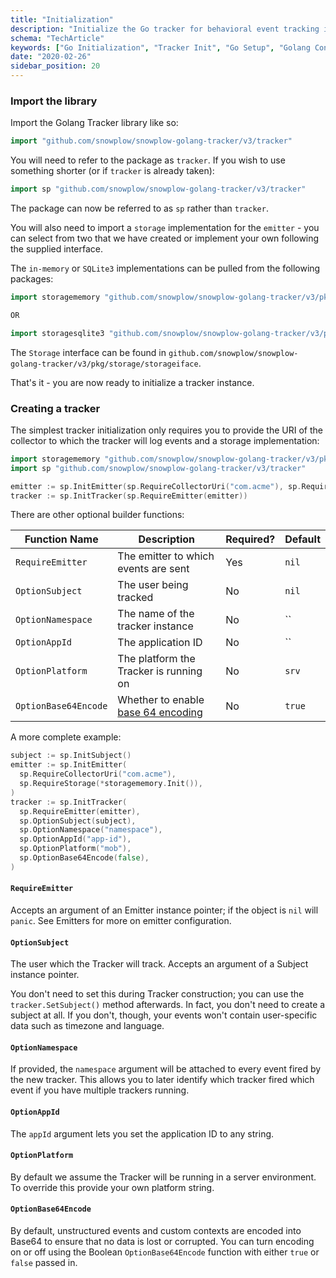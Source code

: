```yaml
---
title: "Initialization"
description: "Initialize the Go tracker for behavioral event tracking in server-side Go applications."
schema: "TechArticle"
keywords: ["Go Initialization", "Tracker Init", "Go Setup", "Golang Config", "Go Analytics", "Tracker Configuration"]
date: "2020-02-26"
sidebar_position: 20
---
```


### Import the library

Import the Golang Tracker library like so:

```go
import "github.com/snowplow/snowplow-golang-tracker/v3/tracker"
```

You will need to refer to the package as `tracker`. If you wish to use something shorter (or if `tracker` is already taken):

```go
import sp "github.com/snowplow/snowplow-golang-tracker/v3/tracker"
```

The package can now be referred to as `sp` rather than `tracker`.

You will also need to import a `storage` implementation for the `emitter` - you can select from two that we have created or implement your own following the supplied interface.

The `in-memory` or `SQLite3` implementations can be pulled from the following packages:

```go
import storagememory "github.com/snowplow/snowplow-golang-tracker/v3/pkg/storage/memory" // Maps to tracker.InitStorageMemory() in v2

OR

import storagesqlite3 "github.com/snowplow/snowplow-golang-tracker/v3/pkg/storage/sqlite3" // Maps to tracker.InitStorageSQLite3(<dbname>) in v2
```

The `Storage` interface can be found in `github.com/snowplow/snowplow-golang-tracker/v3/pkg/storage/storageiface`.

That's it - you are now ready to initialize a tracker instance.

### Creating a tracker

The simplest tracker initialization only requires you to provide the URI of the collector to which the tracker will log events and a storage implementation:

```go
import storagememory "github.com/snowplow/snowplow-golang-tracker/v3/pkg/storage/memory"
import sp "github.com/snowplow/snowplow-golang-tracker/v3/tracker"

emitter := sp.InitEmitter(sp.RequireCollectorUri("com.acme"), sp.RequireStorage(*storagememory.Init()))
tracker := sp.InitTracker(sp.RequireEmitter(emitter))
```

There are other optional builder functions:

| **Function Name** | **Description** | **Required?** | **Default** |
| --- | --- | --- | --- |
| `RequireEmitter` | The emitter to which events are sent | Yes | `nil` |
| `OptionSubject` | The user being tracked | No | `nil` |
| `OptionNamespace` | The name of the tracker instance | No | \`\` |
| `OptionAppId` | The application ID | No | \`\` |
| `OptionPlatform` | The platform the Tracker is running on | No | `srv` |
| `OptionBase64Encode` | Whether to enable [base 64 encoding](https://en.wikipedia.org/wiki/Base64) | No | `true` |

A more complete example:

```go
subject := sp.InitSubject()
emitter := sp.InitEmitter(
  sp.RequireCollectorUri("com.acme"),
  sp.RequireStorage(*storagememory.Init()),
)
tracker := sp.InitTracker(
  sp.RequireEmitter(emitter),
  sp.OptionSubject(subject),
  sp.OptionNamespace("namespace"),
  sp.OptionAppId("app-id"),
  sp.OptionPlatform("mob"),
  sp.OptionBase64Encode(false),
)
```

#### `RequireEmitter`

Accepts an argument of an Emitter instance pointer; if the object is `nil` will `panic`. See Emitters for more on emitter configuration.

#### `OptionSubject`

The user which the Tracker will track. Accepts an argument of a Subject instance pointer.

You don't need to set this during Tracker construction; you can use the `tracker.SetSubject()` method afterwards. In fact, you don't need to create a subject at all. If you don't, though, your events won't contain user-specific data such as timezone and language.

#### `OptionNamespace`

If provided, the `namespace` argument will be attached to every event fired by the new tracker. This allows you to later identify which tracker fired which event if you have multiple trackers running.

#### `OptionAppId`

The `appId` argument lets you set the application ID to any string.

#### `OptionPlatform`

By default we assume the Tracker will be running in a server environment. To override this provide your own platform string.

#### `OptionBase64Encode`

By default, unstructured events and custom contexts are encoded into Base64 to ensure that no data is lost or corrupted. You can turn encoding on or off using the Boolean `OptionBase64Encode` function with either `true` or `false` passed in.
